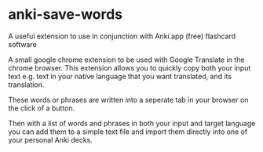 # anki-save-words

A useful extension to use in conjunction with Anki.app (free) flashcard software

A small google chrome extension to be used with Google Translate in the chrome browser. This extension allows you to quickly copy both your input text e.g. text in your native language that you want translated, and its translation. 

These words or phrases are written into a seperate tab in your browser on the click of a button.

Then with a list of words and phrases in both your input and target language you can add them to a simple text file and import them directly into one of your personal Anki decks.
